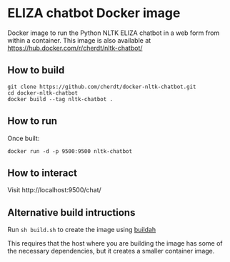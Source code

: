 ELIZA chatbot Docker image
==========================

Docker image to run the Python NLTK ELIZA chatbot in a web form from within a container. This image is also available at https://hub.docker.com/r/cherdt/nltk-chatbot/

How to build
------------

    git clone https://github.com/cherdt/docker-nltk-chatbot.git
    cd docker-nltk-chatbot
    docker build --tag nltk-chatbot .

How to run
----------

Once built:

    docker run -d -p 9500:9500 nltk-chatbot

How to interact
---------------

Visit http://localhost:9500/chat/

Alternative build intructions
-----------------------------

Run `sh build.sh` to create the image using [buildah](https://buildah.io/)

This requires that the host where you are building the image has some of the necessary dependencies, but it creates a smaller container image.
